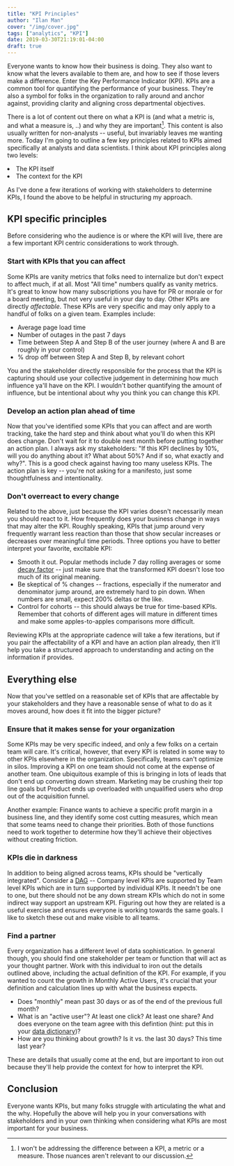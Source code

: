 ```yaml
---
title: "KPI Principles"
author: "Ilan Man"
cover: "/img/cover.jpg"
tags: ["analytics", "KPI"]
date: 2019-03-30T21:19:01-04:00
draft: true
---
```


Everyone wants to know how their business is doing. They also want to know what the levers available to them are, and how to see if those levers make a difference. Enter the Key Performance Indicator (KPI). KPIs are a common tool for quantifying the performance of your business. They're also a symbol for folks in the organization to rally around and anchor against, providing clarity and aligning cross departmental objectives.

<!--more-->

There is a lot of content out there on what a KPI is (and what a metric is, and what a measure is, ..) and why they are important[^1]. This content is also usually written for non-analysts -- useful, but invariably leaves me wanting more. Today I'm going to outline a few key principles related to KPIs aimed specifically at analysts and data scientists. I think about KPI principles along two levels:

<li> The KPI itself
<li> The context for the KPI

As I've done a few iterations of working with stakeholders to determine KPIs, I found the above to be helpful in structuring my approach.

## KPI specific principles

Before considering who the audience is or where the KPI will live, there are a few important KPI centric considerations to work through.

### Start with KPIs that you can affect

Some KPIs are vanity metrics that folks need to internalize but don't expect to affect much, if at all. Most "All time" numbers qualify as vanity metrics. It's great to know how many subscriptions you have for PR or morale or for a board meeting, but not very useful in your day to day. Other KPIs are directly _affectable_. These KPIs are very specific and may only apply to a handful of folks on a given team. Examples include:

* Average page load time
* Number of outages in the past 7 days
* Time between Step A and Step B of the user journey (where A and B are roughly in your control)
* % drop off between Step A and Step B, by relevant cohort

You and the stakeholder directly responsible for the process that the KPI is capturing should use your collective judgement in determining how much influence ya'll have on the KPI. I wouldn't bother quantifying the amount of influence, but be intentional about why you think you can change this KPI. 

### Develop an action plan ahead of time

Now that you've identified some KPIs that you can affect and are worth tracking, take the hard step and think about what you'll do when this KPI does change. Don't wait for it to double next month before putting together an action plan. I always ask my stakeholders: "If this KPI declines by 10%, will you do anything about it? What about 50%? And if so, what exactly and why?". This is a good check against having too many useless KPIs. The action plan is key -- you're not asking for a manifesto, just some thoughtfulness and intentionality.

### Don't overreact to every change

Related to the above, just because the KPI varies doesn't necessarily mean you should react to it. How frequently does your business change in ways that may alter the KPI. Roughly speaking, KPIs that jump around very frequently warrant less reaction than those that show secular increases or decreases over meaningful time periods. Three options you have to better interpret your favorite, excitable KPI:

* Smooth it out. Popular methods include 7 day rolling averages or some [decay factor](https://en.wikipedia.org/wiki/Exponential_smoothing) -- just make sure that the transformed KPI doesn't lose too much of its original meaning.
* Be skeptical of % changes -- fractions, especially if the numerator and denominator jump around, are extremely hard to pin down. When numbers are small, expect 200% deltas or the like.
* Control for cohorts -- this should always be true for time-based KPIs. Remember that cohorts of different ages will mature in different times and make some apples-to-apples comparisons more difficult. 

Reviewing KPIs at the appropriate cadence will take a few iterations, but if you pair the affectability of a KPI and have an action plan already, then it'll help you take a structured approach to understanding and acting on the information if provides.

## Everything else

Now that you've settled on a reasonable set of KPIs that are affectable by your stakeholders and they have a reasonable sense of what to do as it moves around, how does it fit into the bigger picture?

### Ensure that it makes sense for your organization

Some KPIs may be very specific indeed, and only a few folks on a certain team will care. It's critical, however, that every KPI is related in some way to other KPIs elsewhere in the organization. Specifically, teams can't optimize in silos. Improving a KPI on one team should not come at the expense of another team. One ubiquitous example of this is bringing in lots of leads that don't end up converting down stream. Marketing may be crushing their top line goals but Product ends up overloaded with unqualified users who drop out of the acquisition funnel.

Another example: Finance wants to achieve a specific profit margin in a business line, and they identify some cost cutting measures, which mean that some teams need to change their priorities. Both of those functions need to work together to determine how they'll achieve their objectives without creating friction.

### KPIs die in darkness

In addition to being aligned across teams, KPIs should be "vertically integrated". Consider a [DAG](https://en.wikipedia.org/wiki/Directed_acyclic_graph) -- Company level KPIs are supported by Team level KPIs which are in turn supported by individual KPIs. It needn't be one to one, but there should not be any down stream KPIs which do not in some indirect way support an upstream KPI. Figuring out how they are related is a useful exercise and ensures everyone is working towards the same goals. I like to sketch these out and make visible to all teams.

### Find a partner

Every organization has a different level of data sophistication. In general though, you should find one stakeholder per team or function that will act as your thought partner. Work with this individual to iron out the details outlined above, including the actual definition of the KPI. For example, if you wanted to count the growth in Monthly Active Users, it's crucial that your definition and calculation lines up with what the business expects. 

* Does "monthly" mean past 30 days or as of the end of the previous full month?
* What is an "active user"? At least one click? At least one share? And does everyone on the team agree with this defintion (hint: put this in your [data dictionary](https://www.locallyoptimistic.com/post/building-a-data-practice/))?
* How are you thinking about growth? Is it vs. the last 30 days? This time last year?

These are details that usually come at the end, but are important to iron out because they'll help provide the context for how to interpret the KPI.

## Conclusion

Everyone wants KPIs, but many folks struggle with articulating the what and the why. Hopefully the above will help you in your conversations with stakeholders and in your own thinking when considering what KPIs are most important for your business.


[^1]: I won't be addressing the difference between a KPI, a metric or a measure. Those nuances aren't relevant to our discussion.



